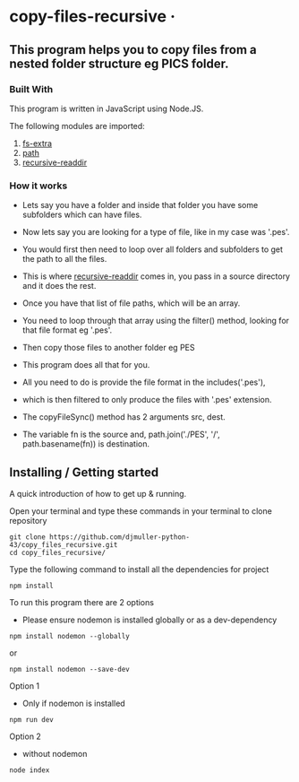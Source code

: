 

# copy-files-recursive &middot; 
## This program helps you to copy files from a nested folder structure eg PICS folder.


### Built With
This program is written in JavaScript using Node.JS.

The following modules are imported:
 1. [fs-extra](https://www.npmjs.com/package/fs-extra)  
 2. [path](https://nodejs.org/api/path.html) 
 3. [recursive-readdir](https://www.npmjs.com/package/recursive-readdir)  

### How it works
 
 - Lets say you have a folder and inside that folder you have some subfolders which can have files. 
 
 - Now lets say you are looking for a type of file, like in my case was '.pes'.

 - You would first then need to loop over all folders and subfolders to get the path to all the files.
 - This is where [recursive-readdir](https://www.npmjs.com/package/recursive-readdir) comes in, you pass in a source directory and it does the rest. 

 - Once you have that list of file paths, which will be an array. 

 - You need to loop through that array using the filter() method, looking for that file format eg '.pes'.

 - Then copy those files to another folder eg PES 

 - This program does all that for you. 

 - All you need to do is provide the file format in the includes('.pes'),
 - which is then filtered to only produce the files with '.pes' extension.

 - The copyFileSync() method has 2 arguments src, dest.

 - The variable fn is the source and, path.join('./PES', '/', path.basename(fn)) is destination.

## Installing / Getting started

A quick introduction of how to get up & running.

Open your terminal and type these commands in your terminal to clone repository

```shell
git clone https://github.com/djmuller-python-43/copy_files_recursive.git
cd copy_files_recursive/
```
Type the following command to install all the dependencies for project
```shell
npm install
```
To run this program there are 2 options
- Please ensure nodemon is installed globally or as a dev-dependency
```shell
npm install nodemon --globally 
```
or
```shell
npm install nodemon --save-dev
```

Option 1
- Only if nodemon is installed
```shell
npm run dev
```

Option 2
- without nodemon
```shell
node index
```






